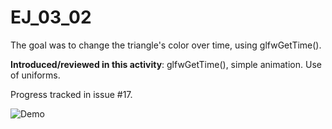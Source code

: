 # EJ_03_02
The goal was to change the triangle's color over time, using glfwGetTime().

**Introduced/reviewed in this activity**: glfwGetTime(), simple animation. Use of uniforms.

Progress tracked in issue #17.


![Demo](demo.gif "DEMO EJ_03_02")
